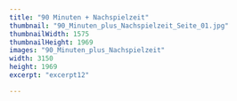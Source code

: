 ```yaml
---
title: "90 Minuten + Nachspielzeit"
thumbnail: "90_Minuten_plus_Nachspielzeit_Seite_01.jpg"
thumbnailWidth: 1575
thumbnailHeight: 1969
images: "90_Minuten_plus_Nachspielzeit"
width: 3150
height: 1969
excerpt: "excerpt12"

---
```

